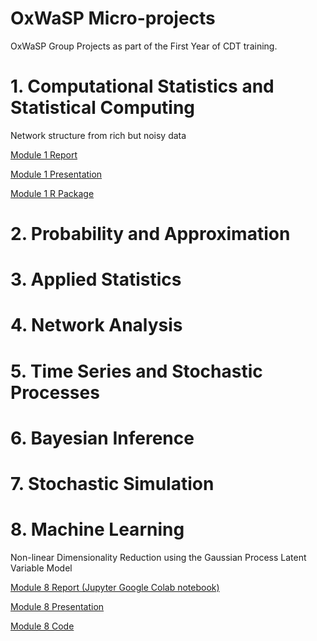 # OxWaSP Micro-projects
OxWaSP Group Projects as part of the First Year of CDT training.


# 1. Computational Statistics and Statistical Computing
Network structure from rich but noisy data

[Module 1 Report](https://github.com/nataliagarciamartin/OxWaSP_microprojects/blob/master/Module1_Report.pdf)

[Module 1 Presentation](https://github.com/nataliagarciamartin/OxWaSP_microprojects/blob/master/Module1_Presentation.pdf)

[Module 1 R Package](https://github.com/nataliagarciamartin/Network)

# 2. Probability and Approximation


# 3. Applied Statistics


# 4. Network Analysis


# 5. Time Series and Stochastic Processes


# 6. Bayesian Inference


# 7. Stochastic Simulation


# 8. Machine Learning

Non-linear Dimensionality Reduction using the Gaussian Process Latent Variable Model

[Module 8 Report (Jupyter Google Colab notebook)](https://github.com/nataliagarciamartin/OxWaSP_microprojects/blob/master/nl_dim_red_report.ipynb)

[Module 8 Presentation](https://github.com/nataliagarciamartin/OxWaSP_microprojects/blob/master/Module_8___Presentation.pdf)

[Module 8 Code](https://github.com/nataliagarciamartin/OxWaSP_microprojects/blob/master/Natalia_Code_Dimensionality_Reduction.ipynb)



